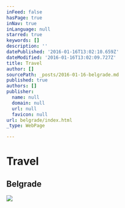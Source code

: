 ```yaml
---
inFeed: false
hasPage: true
inNav: true
inLanguage: null
starred: true
keywords: []
description: ''
datePublished: '2016-01-16T13:02:10.659Z'
dateModified: '2016-01-16T13:02:09.727Z'
title: Travel
author: []
sourcePath: _posts/2016-01-16-belgrade.md
published: true
authors: []
publisher:
  name: null
  domain: null
  url: null
  favicon: null
url: belgrade/index.html
_type: WebPage

---
```

# Travel

## Belgrade
![](https://the-grid-user-content.s3-us-west-2.amazonaws.com/f7e1d2bc-819e-457c-829f-f488fab4fd79.jpg)